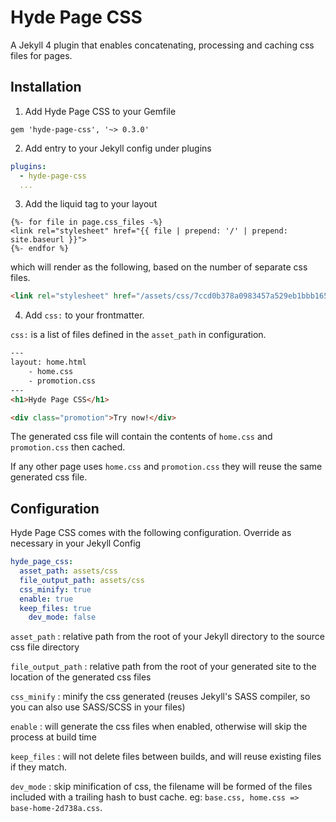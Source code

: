 Hyde Page CSS
=============

A Jekyll 4 plugin that enables concatenating, processing and caching css files for pages.


Installation
------------

1. Add Hyde Page CSS to your Gemfile

`gem 'hyde-page-css', '~> 0.3.0'`

2. Add entry to your Jekyll config under plugins

```yaml
plugins:
  - hyde-page-css
  ...
```

3. Add the liquid tag to your layout

```liquid
{%- for file in page.css_files -%}
<link rel="stylesheet" href="{{ file | prepend: '/' | prepend: site.baseurl }}">
{%- endfor %}
```

which will render as the following, based on the number of separate css files.

```html
<link rel="stylesheet" href="/assets/css/7ccd0b378a0983457a529eb1bbb165a5.css">
```

4. Add `css:` to your frontmatter.

`css:` is a list of files defined in the `asset_path` in configuration.

```html
---
layout: home.html
	- home.css
	- promotion.css
---
<h1>Hyde Page CSS</h1>

<div class="promotion">Try now!</div>
```

The generated css file will contain the contents of `home.css` and `promotion.css` then cached.

If any other page uses `home.css` and `promotion.css` they will reuse the same generated css file.

Configuration
-------------

Hyde Page CSS comes with the following configuration. Override as necessary in your Jekyll Config

```yaml
hyde_page_css:
  asset_path: assets/css
  file_output_path: assets/css
  css_minify: true
  enable: true
  keep_files: true
	dev_mode: false
```

`asset_path`
: relative path from the root of your Jekyll directory to the source css file directory

`file_output_path`
: relative path from the root of your generated site to the location of the generated css files

`css_minify`
: minify the css generated (reuses Jekyll's SASS compiler, so you can also use SASS/SCSS in your files)

`enable`
: will generate the css files when enabled, otherwise will skip the process at build time

`keep_files`
: will not delete files between builds, and will reuse existing files if they match.

`dev_mode`
: skip minification of css, the filename will be formed of the files included with a trailing hash to bust cache. eg: `base.css, home.css => base-home-2d738a.css`.

